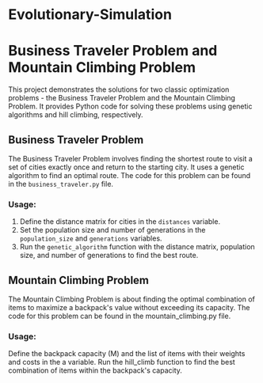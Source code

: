 # Evolutionary-Simulation

# Business Traveler Problem and Mountain Climbing Problem

This project demonstrates the solutions for two classic optimization problems - the Business Traveler Problem and the Mountain Climbing Problem. It provides Python code for solving these problems using genetic algorithms and hill climbing, respectively.

## Business Traveler Problem

The Business Traveler Problem involves finding the shortest route to visit a set of cities exactly once and return to the starting city. It uses a genetic algorithm to find an optimal route. The code for this problem can be found in the `business_traveler.py` file.

### Usage:

1. Define the distance matrix for cities in the `distances` variable.
2. Set the population size and number of generations in the `population_size` and `generations` variables.
3. Run the `genetic_algorithm` function with the distance matrix, population size, and number of generations to find the best route.

## Mountain Climbing Problem
The Mountain Climbing Problem is about finding the optimal combination of items to maximize a backpack's value without exceeding its capacity. The code for this problem can be found in the mountain_climbing.py file.

### Usage:
Define the backpack capacity (M) and the list of items with their weights and costs in the a variable.
Run the hill_climb function to find the best combination of items within the backpack's capacity.

